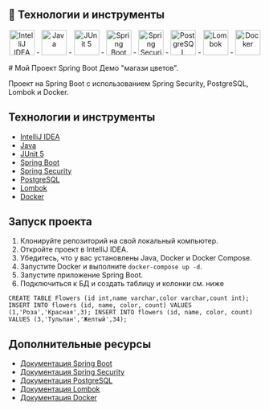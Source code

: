 ## :rocket: Технологии и инструменты

<p align="center">
 <a href="https://www.jetbrains.com/idea/"><img src="https://th.bing.com/th?id=OSK.1092f43f0366fbf2d19494b8553ee2d8&w=148&h=148&c=7&o=6&dpr=1.1&pid=SANGAM" width="50" height="50" alt="IntelliJ IDEA"/></a>
- <a href="https://www.java.com/"><img src="images/Java.svg" width="50" height="50" alt="Java"/></a>
- <a href="https://junit.org/junit5/"><img src="images/JUnit5.svg" width="50" height="50" alt="JUnit 5"/></a>
- <a href="https://spring.io/projects/spring-boot"><img src="images/SpringBoot.svg" width="50" height="50" alt="Spring Boot"/></a>
- <a href="https://spring.io/projects/spring-security"><img src="images/SpringSecurity.svg" width="50" height="50" alt="Spring Security"/></a>
- <a href="https://www.postgresql.org/"><img src="images/PostgreSQL.svg" width="50" height="50" alt="PostgreSQL"/></a>
- <a href="https://projectlombok.org/"><img src="images/Lombok.svg" width="50" height="50" alt="Lombok"/></a>
- <a href="https://www.docker.com/"><img src="images/Docker.svg" width="50" height="50" alt="Docker"/></a></a>
</p>
# Мой Проект Spring Boot Демо  "магази цветов".

Проект на Spring Boot с использованием Spring Security, PostgreSQL, Lombok и Docker.

## Технологии и инструменты

- [IntelliJ IDEA](https://www.jetbrains.com/idea/)
- [Java](https://www.java.com/)
- [JUnit 5](https://junit.org/junit5/)
- [Spring Boot](https://spring.io/projects/spring-boot)
- [Spring Security](https://spring.io/projects/spring-security)
- [PostgreSQL](https://www.postgresql.org/)
- [Lombok](https://projectlombok.org/)
- [Docker](https://www.docker.com/)

## Запуск проекта

1. Клонируйте репозиторий на свой локальный компьютер.
2. Откройте проект в IntelliJ IDEA.
3. Убедитесь, что у вас установлены Java, Docker и Docker Compose.
4. Запустите Docker и выполните `docker-compose up -d`.
5. Запустите приложение Spring Boot.
6. Подключиться к БД и создать таблицу и колонки см. ниже

`CREATE TABLE Flowers (id int,name varchar,color varchar,count int);`
`INSERT INTO flowers (id, name, color, count) VALUES (1,'Роза','Красная',3); INSERT INTO flowers (id, name, color, count) VALUES (3,'Тульпан','Желтый',34);`

## Дополнительные ресурсы

- [Документация Spring Boot](https://spring.io/guides/gs/spring-boot/)
- [Документация Spring Security](https://docs.spring.io/spring-security/site/docs/current/reference/html5/)
- [Документация PostgreSQL](https://www.postgresql.org/docs/)
- [Документация Lombok](https://projectlombok.org/features/all)
- [Документация Docker](https://docs.docker.com/get-started/)


